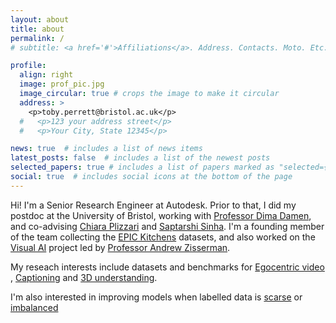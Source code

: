```yaml
---
layout: about
title: about
permalink: /
# subtitle: <a href='#'>Affiliations</a>. Address. Contacts. Moto. Etc.

profile:
  align: right
  image: prof_pic.jpg
  image_circular: true # crops the image to make it circular
  address: >
    <p>toby.perrett@bristol.ac.uk</p>
  #   <p>123 your address street</p>
  #   <p>Your City, State 12345</p>

news: true  # includes a list of news items
latest_posts: false  # includes a list of the newest posts
selected_papers: true # includes a list of papers marked as "selected={true}"
social: true  # includes social icons at the bottom of the page
---
```


Hi! I'm a Senior Research Engineer at Autodesk. Prior to that, I did my postdoc at the University of Bristol, working with [Professor Dima Damen](https://dimadamen.github.io/), and co-advising [Chiara Plizzari](https://chiaraplizz.github.io/) and [Saptarshi Sinha](https://www.linkedin.com/in/saptarshi-sinha-ab42a410b/). I'm a founding member of the team collecting the [EPIC Kitchens](https://epic-kitchens.github.io) datasets, and also worked on the [Visual AI](https://www.robots.ox.ac.uk/~vgg/projects/visualai/index.html) project led by [Professor Andrew Zisserman](https://www.robots.ox.ac.uk/~az/). 

My reseach interests include datasets and benchmarks for [Egocentric video](https://hd-epic.github.io/)
, [Captioning](https://tobyperrett.github.io/its-just-another-day/) and [3D understanding](https://dimadamen.github.io/OSNOM/).

I'm also interested in improving models when labelled data is [scarse](https://openaccess.thecvf.com/content/CVPR2021/papers/Perrett_Temporal-Relational_CrossTransformers_for_Few-Shot_Action_Recognition_CVPR_2021_paper.pdf) or [imbalanced](https://openaccess.thecvf.com/content/CVPR2023/papers/Perrett_Use_Your_Head_Improving_Long-Tail_Video_Recognition_CVPR_2023_paper.pdf)

<!-- My research is on video understanding, particularly from egocentric cameras. I'm interested in improving models and representations when labelled data is [scarse](https://openaccess.thecvf.com/content/CVPR2021/papers/Perrett_Temporal-Relational_CrossTransformers_for_Few-Shot_Action_Recognition_CVPR_2021_paper.pdf) or [imbalanced](https://openaccess.thecvf.com/content/CVPR2023/papers/Perrett_Use_Your_Head_Improving_Long-Tail_Video_Recognition_CVPR_2023_paper.pdf), and exploring how to [generalise](https://openaccess.thecvf.com/content/ICCV2023/papers/Plizzari_What_Can_a_Cook_in_Italy_Teach_a_Mechanic_in_ICCV_2023_paper.pdf) to unseen domains. I'm currently looking at how we can exploit 3D and long-term temporal knowledge to improve reasoning in these situations. -->


<!-- I'm interested in making video understanding systems work with realistic data which is less-than-perfect. This affects the whole training pipeline, from the collection and annotation stages, to training models to generalise to new domains and when data is few-shot or unbalanced. I have recently become interested in long-term video understanding. -->


<!-- Write your biography here. Tell the world about yourself. Link to your favorite [subreddit](http://reddit.com). You can put a picture in, too. The code is already in, just name your picture `prof_pic.jpg` and put it in the `img/` folder.

Put your address / P.O. box / other info right below your picture. You can also disable any of these elements by editing `profile` property of the YAML header of your `_pages/about.md`. Edit `_bibliography/papers.bib` and Jekyll will render your [publications page](/al-folio/publications/) automatically.

Link to your social media connections, too. This theme is set up to use [Font Awesome icons](http://fortawesome.github.io/Font-Awesome/) and [Academicons](https://jpswalsh.github.io/academicons/), like the ones below. Add your Facebook, Twitter, LinkedIn, Google Scholar, or just disable all of them. -->
